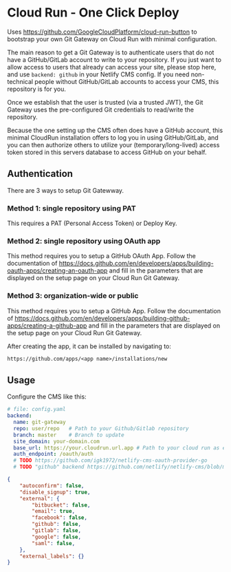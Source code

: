 # Cloud Run - One Click Deploy
Uses https://github.com/GoogleCloudPlatform/cloud-run-button to bootstrap your own Git Gateway on Cloud Run with minimal configuration.

The main reason to get a Git Gateway is to authenticate users that do not have a GitHub/GitLab account to write to your repository.
If you just want to allow access to users that already can access your site, please stop here, and use `backend: github` in your Netlify CMS config. If you need non-technical people without GitHub/GitLab accounts to access your CMS, this repository is for you.

Once we establish that the user is trusted (via a trusted JWT), the Git Gateway uses the pre-configured Git credentials to read/write the repository.

Because the one setting up the CMS often does have a GitHub account,
this minimal CloudRun installation offers to log you in using GitHub/GitLab,
and you can then authorize others to utilize your (temporary/long-lived) access token
stored in this servers database to access GitHub on your behalf.

## Authentication
There are 3 ways to setup Git Gatewway.

### Method 1: single repository using PAT
This requires a PAT (Personal Access Token) or Deploy Key.

### Method 2: single repository using OAuth app
This method requires you to setup a GitHub OAuth App. Follow the documentation of https://docs.github.com/en/developers/apps/building-oauth-apps/creating-an-oauth-app and fill in the parameters that are displayed on the setup page on your Cloud Run Git Gateway.

### Method 3: organization-wide or public
This method requires you to setup a GitHub App. Follow the documentation of https://docs.github.com/en/developers/apps/building-github-apps/creating-a-github-app and fill in the parameters that are displayed on the setup page on your Cloud Run Git Gateway.

After creating the app, it can be installed by navigating to:

```markdown
https://github.com/apps/<app name>/installations/new
```

## Usage
Configure the CMS like this:
```yaml
# file: config.yaml
backend:
  name: git-gateway
  repo: user/repo   # Path to your Github/Gitlab repository
  branch: master    # Branch to update
  site_domain: your-domain.com
  base_url: https://your.cloudrun.url.app # Path to your cloud run as ext auth provider
  auth_endpoint: /oauth/auth
  # TODO https://github.com/igk1972/netlify-cms-oauth-provider-go
  # TODO "github" backend https://github.com/netlify/netlify-cms/blob/master/packages/netlify-cms-backend-github/src/AuthenticationPage.js
```

<!-- https://divinewellbeing.nl/.netlify/identity/settings -->
```json
{
    "autoconfirm": false,
    "disable_signup": true,
    "external": {
        "bitbucket": false,
        "email": true,
        "facebook": false,
        "github": false,
        "gitlab": false,
        "google": false,
        "saml": false,
    },
    "external_labels": {}
}
```